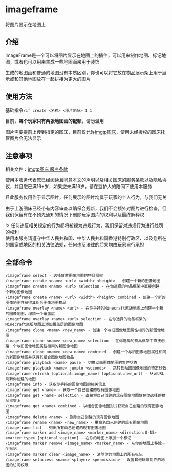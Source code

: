 # imageframe
将图片显示在地图上

## 介绍
ImageFrame是一个可以将图片显示在地图上的插件，可以用来制作地图、标记地图，或者也可以用来生成一些地图画来用于装饰

生成的地图画和普通的地图没有本质区别，你也可以将它放在物品展示架上用于展示或和其他地图放在一起拼接为更大的图片

## 使用方法
基础指令`/if create <名称> <图片地址> 1 1`

目前，**每个玩家只有两张地图画的配额**，请勿滥用

图片需要提前上传到指定的图床，目前仅允许[imgtp图床](https://www.imgtp.com/)，使用未经授权的图床托管图片会无法显示

## 注意事项

相关文件：[imgtp图床 服务条款](https://imgtp.com/tos/)

使用本服务代表您已经阅读且同意本文的声明以及相关图床的服务条款以及隐私协议，并且您已满16+岁，如果您未满16岁，请在监护人的陪同下使用本服务

且此服务仅用作于显示图片，任何展示的图片均属于玩家的个人行为，与我们无关

由于上游图床已经带有内容审查以确保合规新，我们不会额外对图片进行检查，但我们保留有在不预先通知的情况下删除玩家图片的权利以及最终解释权

!> 任何违反相关规定的行为都将被视为违规行为，我们保留对违规行为进行处罚的权利<br>使用本服务请遵守中华人民共和国、中华人民共和国香港特别行政区、以及您所在的国家或地区的相关法律法规，任何违反法律的后果均由玩家自行承担

## 全部命令 
<!-- todo -->

```
/imageframe select - 选择放置图像地图的物品框架
/imageframe create <name> <url> <width> <height> - 创建一个新的图像地图
/imageframe create <name> <url> selection - 在你选择的物品框架中直接创建一个新的图像地图
/imageframe create <name> <url> <width> <height> combined - 创建一个新的图像地图并获得其组合图像地图物品
/imageframe overlay <name> <url> - 在你手持的Minecraft原版地图上创建一个新的图像地图，增加一个覆盖层
/imageframe overlay <name> <url> selection - 在你选择的物品框架的Minecraft原版地图上添加覆盖层的图像地图
/imageframe clone <name> <new_name> - 创建一个与旧图像地图属性相同的新图像地图
/imageframe clone <name> <new_name> selection - 在你选择的物品框架中直接创建一个与旧图像地图属性相同的新图像地图
/imageframe clone <name> <new_name> combined - 创建一个与旧图像地图属性相同的新图像地图并获得其组合图像地图物品
/imageframe playback <name> pause - 切换动画图像地图的暂停状态
/imageframe playback <name> jumpto <seconds> - 跳转到动画图像地图的特定秒数
/imageframe refresh [optional:image_name] [optional:new_url] - 从源URL刷新你创建的地图
/imageframe info - 获取你手持的图像地图的相关信息
/imageframe get <name> - 获取一个自己创建的现有图像地图
/imageframe get <name> selection - 直接将自己创建的现有图像地图放在你选择的物品框架上
/imageframe get <name> combined - 以组合图像地图形式获取自己创建的现有图像地图
/imageframe delete <name> - 删除自己创建的现有图像地图
/imageframe rename <name> <new_name> - 重命名自己创建的现有图像地图
/imageframe list - 列出所有自己创建的现有图像地图
/imageframe marker add <image_name> <marker_name> <direction:0-15> <marker_type> [optional:caption] - 在你的地图上添加一个标记
/imageframe marker remove <image_name> <marker_name> - 从你的地图上移除一个标记
/imageframe marker clear <image_name> - 清除你的地图上的所有标记
/imageframe setaccess <name> <player> <permission> - 设置其他玩家对你的地图的访问权限
```